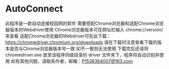 # AutoConnect
此程序是一款自动连接校园网的软件
需要搭配Chrome浏览器和适配Chrome浏览器版本的Webdriver使用
Chrome浏览器版本可在网址栏输入 chrome://version/ 来查看
适配Chrome浏览器的Webdriver可在此下载：https://chromedriver.chromium.org/downloads
请在下载时注意查看下载的版本是否与Chrome浏览器版本号一致
如不一致则无法使用
下载完后还请将 chromedriver.exe 放至该程序同级目录的 driver 文件夹下，程序将自动识别并使用
如有其他问题，请联系作者，邮箱：P1536364007@163.com
